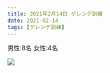 ```yaml
---
title: 2021年2月14日 ゲレンデ訓練
date: 2021-02-14
tags: [ゲレンデ訓練]
---
```


男性:8名
女性:4名

![](/2021/02/14/20210214/1.jpg)

